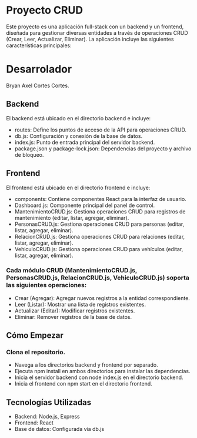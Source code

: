 # Proyecto CRUD
Este proyecto es una aplicación full-stack con un backend y un frontend, diseñada para gestionar diversas entidades a través de operaciones CRUD (Crear, Leer, Actualizar, Eliminar). La aplicación incluye las siguientes características principales:

# Desarrolador
Bryan Axel Cortes Cortes.

## Backend
El backend está ubicado en el directorio backend e incluye:

- routes: Define los puntos de acceso de la API para operaciones CRUD.
- db.js: Configuración y conexión de la base de datos.
- index.js: Punto de entrada principal del servidor backend.
- package.json y package-lock.json: Dependencias del proyecto y archivo de bloqueo.

## Frontend
El frontend está ubicado en el directorio frontend e incluye:

- components: Contiene componentes React para la interfaz de usuario.
- Dashboard.js: Componente principal del panel de control.
- MantenimientoCRUD.js: Gestiona operaciones CRUD para registros de mantenimiento (editar, listar, agregar, eliminar).
- PersonasCRUD.js: Gestiona operaciones CRUD para personas (editar, listar, agregar, eliminar).
- RelacionCRUD.js: Gestiona operaciones CRUD para relaciones (editar, listar, agregar, eliminar).
- VehiculoCRUD.js: Gestiona operaciones CRUD para vehículos (editar, listar, agregar, eliminar).

### Cada módulo CRUD (MantenimientoCRUD.js, PersonasCRUD.js, RelacionCRUD.js, VehiculoCRUD.js) soporta las siguientes operaciones:

- Crear (Agregar): Agregar nuevos registros a la entidad correspondiente.
- Leer (Listar): Mostrar una lista de registros existentes.
- Actualizar (Editar): Modificar registros existentes.
- Eliminar: Remover registros de la base de datos.

## Cómo Empezar
### Clona el repositorio.
- Navega a los directorios backend y frontend por separado.
- Ejecuta npm install en ambos directorios para instalar las dependencias.
- Inicia el servidor backend con node index.js en el directorio backend.
- Inicia el frontend con npm start en el directorio frontend.

## Tecnologías Utilizadas
- Backend: Node.js, Express
- Frontend: React
- Base de datos: Configurada vía db.js